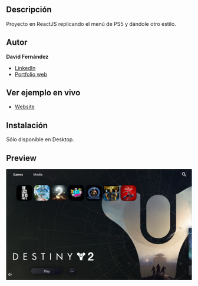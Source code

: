 ## Descripción

Proyecto en ReactJS replicando el menú de PS5 y dándole otro estilo.

## Autor

**David Fernández**

* [LinkedIn](www.linkedin.com/in/david-fernandez-comesaña)
* [Portfolio web](https://github.com/davidFCDev/virtual-folio)

## Ver ejemplo en vivo

- [Website](https://menu-ps5.netlify.app/)

## Instalación

Sólo disponible en Desktop.

## Preview

![Image text](https://github.com/davidFCDev/menu-ps5-react/blob/main/src/assets/images/imagen-proyecto-6.png)
